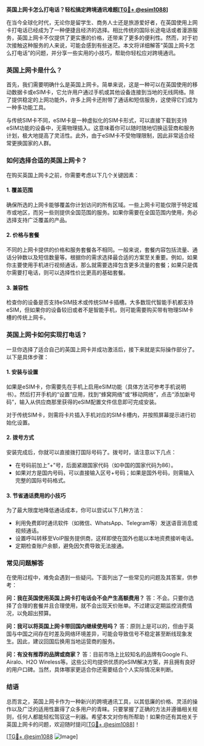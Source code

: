**英国上网卡怎么打电话？轻松搞定跨境通讯难题[[TG💪+ @esim1088](https://t.me/s/esim1088)]**

在当今全球化时代，无论你是留学生、商务人士还是旅游爱好者，在英国使用上网卡打电话已经成为了一种便捷且经济的选择。相比传统的国际长途电话或者漫游服务，英国上网卡不仅提供了更实惠的价格，还带来了更多的便利性。然而，对于初次接触这种服务的人来说，可能会感到有些迷茫。本文将详细解答“英国上网卡怎么打电话”的问题，并分享一些实用的小技巧，帮助你轻松应对跨境通讯。

### 英国上网卡是什么？

首先，我们需要明确什么是英国上网卡。简单来说，这是一种可以在英国使用的移动数据卡或eSIM卡，它允许用户通过手机或其他设备连接到当地的无线网络。除了提供稳定的上网功能外，许多上网卡还附带了通话和短信服务，这使得它们成为一种多功能工具。

与传统SIM卡不同，eSIM卡是一种虚拟化的SIM卡形式，可以直接下载到支持eSIM功能的设备中，无需物理插入。这意味着你可以随时随地切换运营商和服务计划，极大地提高了灵活性。此外，由于eSIM卡不受物理限制，因此非常适合经常更换国家的人群。

### 如何选择合适的英国上网卡？

在购买英国上网卡之前，你需要考虑以下几个关键因素：

#### 1. **覆盖范围**
确保所选的上网卡能够覆盖你计划访问的所有区域。一些上网卡可能仅限于特定城市或地区，而另一些则提供全国范围的服务。如果你需要在全国范围内使用，务必选择支持广泛覆盖的产品。

#### 2. **价格与套餐**
不同的上网卡提供的价格和服务套餐各不相同。一般来说，套餐内容包括流量、通话分钟数以及短信数量等。根据你的需求选择最合适的方案至关重要。例如，如果你主要使用手机进行视频通话，那么就需要选择包含更多流量的套餐；如果只是偶尔需要打电话，则可以选择性价比更高的基础套餐。

#### 3. **兼容性**
检查你的设备是否支持eSIM技术或传统SIM卡插槽。大多数现代智能手机都支持eSIM，但如果你的设备较旧或者不是智能手机，则可能需要购买带有物理SIM卡槽的传统上网卡。

### 英国上网卡如何实现打电话？

一旦你选择了适合自己的英国上网卡并成功激活后，接下来就是实际操作部分了。以下是具体步骤：

#### 1. **安装与设置**
如果是eSIM卡，你需要先在手机上启用eSIM功能（具体方法可参考手机说明书）。然后打开手机的“设置”应用，找到“蜂窝网络”或“移动网络”，点击“添加新号码”，输入从供应商那里获得的eSIM配置文件信息即可完成安装。

对于传统SIM卡，则需将卡片插入手机对应的SIM卡槽内，并按照屏幕提示进行初始化设置。

#### 2. **拨号方式**
安装完成后，你就可以直接拨打国际号码了。拨号时，请注意以下几点：
- 在号码前加上“+”号，后面紧跟国家代码（如中国的国家代码为86）。
- 如果对方是国内号码，可以直接输入区号+号码；如果是国外号码，则需输入完整的国际号码格式。

#### 3. **节省通话费用的小技巧**
为了最大限度地降低通话成本，你可以尝试以下几种方法：
- 利用免费即时通讯软件（如微信、WhatsApp、Telegram等）发送语音消息或视频通话。
- 设置呼叫转移至VoIP服务提供商，这样即使在国外也能以本地资费接听电话。
- 定期检查账户余额，避免因欠费导致无法接通。

### 常见问题解答

在使用过程中，难免会遇到一些疑问。下面列出了一些常见的问题及其答案，供参考：

**问：我在英国使用英国上网卡打电话会不会产生高额费用？**
答：不会。只要你选择了合理的套餐并且合理使用，就不会出现天价账单。不过建议定期监控消费情况，以免超出预算。

**问：我可以将英国上网卡带回国内继续使用吗？**
答：原则上是可以的，但由于英国与中国之间存在时差及网络环境差异，可能会导致信号不稳定甚至断线现象发生。因此，建议回国后换用当地运营商的服务。

**问：有没有推荐的品牌或商家？**
答：目前市场上比较知名的品牌有Google Fi、Airalo、H2O Wireless等。这些公司均提供优质的eSIM解决方案，并且拥有良好的用户口碑。当然，具体哪家更适合你还需要结合个人实际情况来判断。

### 结语

总而言之，英国上网卡作为一种新兴的跨境通讯工具，以其低廉的价格、灵活的操作以及广泛的适用性赢得了众多用户的青睐。只要掌握了正确的方法并遵循相关规则，任何人都能轻松驾驭这一利器。希望本文对你有所帮助！如果你还有其他关于英国上网卡的问题，欢迎随时提问[[TG💪+ @esim1088](https://t.me/s/esim1088)]！

[[TG💪+ @esim1088](https://t.me/s/esim1088) ![Image](https://i.postimg.cc/4NQfJmqS/Snipaste-2025-05-13-00-14-12.png)]